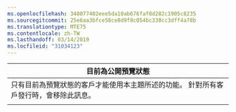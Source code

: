 ```yaml
---
ms.openlocfilehash: 348077402eee5da10ab676faf8d282c1905c8235
ms.sourcegitcommit: 25e6aa3bfce58ce8d9f8c054bc338cc3dff4a78b
ms.translationtype: MTE75
ms.contentlocale: zh-TW
ms.lasthandoff: 03/14/2019
ms.locfileid: "31034123"
---
```

|                                                                     目前為公開預覽狀態                                                                      |
|----------------------------------------------------------------------------------------------------------------------------------------------------------------------|
| 只有目前為預覽狀態的客戶才能使用本主題所述的功能。 針對所有客戶發行時，會移除此訊息。 |
|                                                                                                                                                                      |

